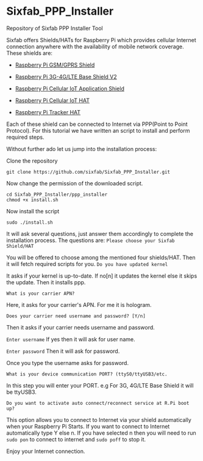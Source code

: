 # Sixfab_PPP_Installer
Repository of Sixfab PPP Installer Tool 

Sixfab offers Shields/HATs for Raspberry Pi which provides cellular Internet connection anywhere with the availability of mobile network coverage. These shields are:

* [Raspberry Pi GSM/GPRS Shield](https://www.sixfab.com/product/gsmgprs-shield/)

* [Raspberry Pi 3G-4G/LTE Base Shield V2](https://www.sixfab.com/product/raspberry-pi-3g-4glte-base-shield-v2/)

* [Raspberry Pi Cellular IoT Application Shield](https://www.sixfab.com/product/raspberry-pi-cellular-iot-application-hat/)

* [Raspberry Pi Cellular IoT HAT ](https://sixfab.com/product/raspberry-pi-lte-m-nb-iot-egprs-cellular-hat/) 

* [Raspberry Pi Tracker HAT ](https://sixfab.com/product/raspberry-pi-gprs-gps-tracker-hat/)

Each of these shield can be connected to Internet via PPP(Point to Point Protocol). For this tutorial we have written an script to install and perform required steps.

Without further ado let us jump into the installation process:

Clone the repository

`git clone https://github.com/sixfab/Sixfab_PPP_Installer.git` 

Now change the permission of the downloaded script.

```
cd Sixfab_PPP_Installer/ppp_installer
chmod +x install.sh
```

Now install the script

`sudo ./install.sh`
  
It will ask several questions, just answer them accordingly to complete the installation process. The questions are:
`Please choose your Sixfab Shield/HAT`
 
You will be offered to choose among the mentioned four shields/HAT. Then it will fetch required scripts for you. 
`Do you have updated kernel`

It asks if your kernel is up-to-date. If no[n] it updates the kernel else it skips the update. Then it installs ppp. 

`What is your carrier APN?`

Here, it asks for your carrier's APN. For me it is hologram. 

`Does your carrier need username and password? [Y/n]`

Then it asks if your carrier needs username and password. 

`Enter username`
If yes then it will ask for user name.

`Enter password`
Then it will ask for password.

Once you type the username asks for password.

`What is your device communication PORT? (ttyS0/ttyUSB3/etc.`

In this step you will enter your PORT. e.g For 3G, 4G/LTE Base Shield it will be ttyUSB3. 

`Do you want to activate auto connect/reconnect service at R.Pi boot up?`

This option allows you to connect to Internet via your shield automatically when your Raspberry Pi Starts. If you want to connect to Internet automatically type Y else n. If you have selected n then you will need to run `sudo pon` to connect to internet and `sudo poff` to stop it. 

Enjoy your Internet connection.
